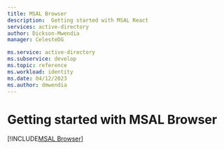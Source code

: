 ```yaml
---
title: MSAL Browser
description:  Getting started with MSAL React
services: active-directory
author: Dickson-Mwendia
manager: CelesteDG

ms.service: active-directory
ms.subservice: develop
ms.topic: reference
ms.workload: identity
ms.date: 04/12/2023
ms.author: dmwendia
---
```



# Getting started with MSAL Browser


<!---

[!INCLUDE[MSAL React getting started](~/msal-react/docs/getting-started.md)]

-->


[!INCLUDE[MSAL Browser](https://github.com/AzureAD/microsoft-authentication-library-for-js/blob/dev/lib/msal-react/docs/getting-started.md)]

